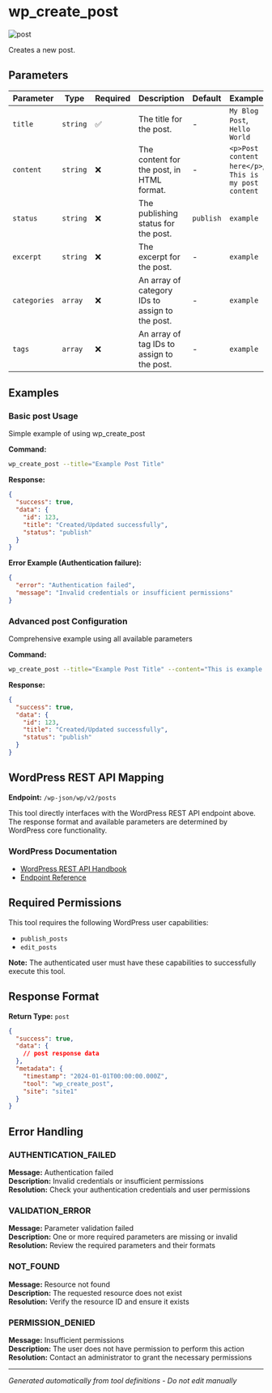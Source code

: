 # wp_create_post

![post](https://img.shields.io/badge/category-post-lightgrey)

Creates a new post.

## Parameters

| Parameter | Type | Required | Description | Default | Examples |
|-----------|------|----------|-------------|---------|----------|
| `title` | `string` | ✅ | The title for the post. | - | `My Blog Post`, `Hello World` |
| `content` | `string` | ❌ | The content for the post, in HTML format. | - | `<p>Post content here</p>`, `This is my post content` |
| `status` | `string` | ❌ | The publishing status for the post. | `publish` | `example` |
| `excerpt` | `string` | ❌ | The excerpt for the post. | - | `example` |
| `categories` | `array` | ❌ | An array of category IDs to assign to the post. | - | `example` |
| `tags` | `array` | ❌ | An array of tag IDs to assign to the post. | - | `example` |

## Examples

### Basic post Usage

Simple example of using wp_create_post

**Command:**

```bash
wp_create_post --title="Example Post Title"
```

**Response:**

```json
{
  "success": true,
  "data": {
    "id": 123,
    "title": "Created/Updated successfully",
    "status": "publish"
  }
}
```

**Error Example (Authentication failure):**

```json
{
  "error": "Authentication failed",
  "message": "Invalid credentials or insufficient permissions"
}
```

### Advanced post Configuration

Comprehensive example using all available parameters

**Command:**

```bash
wp_create_post --title="Example Post Title" --content="This is example content for the post." --status="publish" --excerpt="example_value" --categories="example_value" --tags="example_value"
```

**Response:**

```json
{
  "success": true,
  "data": {
    "id": 123,
    "title": "Created/Updated successfully",
    "status": "publish"
  }
}
```

## WordPress REST API Mapping

**Endpoint:** `/wp-json/wp/v2/posts`

This tool directly interfaces with the WordPress REST API endpoint above. The response format and available parameters are determined by WordPress core functionality.

### WordPress Documentation

- [WordPress REST API Handbook](https://developer.wordpress.org/rest-api/)
- [Endpoint Reference](https://developer.wordpress.org/rest-api/reference/)

## Required Permissions

This tool requires the following WordPress user capabilities:

- `publish_posts`
- `edit_posts`

**Note:** The authenticated user must have these capabilities to successfully execute this tool.

## Response Format

**Return Type:** `post`

```json
{
  "success": true,
  "data": {
    // post response data
  },
  "metadata": {
    "timestamp": "2024-01-01T00:00:00.000Z",
    "tool": "wp_create_post",
    "site": "site1"
  }
}
```

## Error Handling

### AUTHENTICATION_FAILED

**Message:** Authentication failed  
**Description:** Invalid credentials or insufficient permissions  
**Resolution:** Check your authentication credentials and user permissions

### VALIDATION_ERROR

**Message:** Parameter validation failed  
**Description:** One or more required parameters are missing or invalid  
**Resolution:** Review the required parameters and their formats

### NOT_FOUND

**Message:** Resource not found  
**Description:** The requested resource does not exist  
**Resolution:** Verify the resource ID and ensure it exists

### PERMISSION_DENIED

**Message:** Insufficient permissions  
**Description:** The user does not have permission to perform this action  
**Resolution:** Contact an administrator to grant the necessary permissions

---

*Generated automatically from tool definitions - Do not edit manually*
